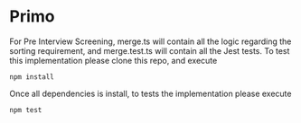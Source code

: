 # Primo
For Pre Interview Screening, merge.ts will contain all the logic regarding the sorting requirement, and merge.test.ts will contain all the Jest tests. To test this implementation please clone this repo, and execute
```
npm install
```

Once all dependencies is install, to tests the implementation please execute
```
npm test
```
